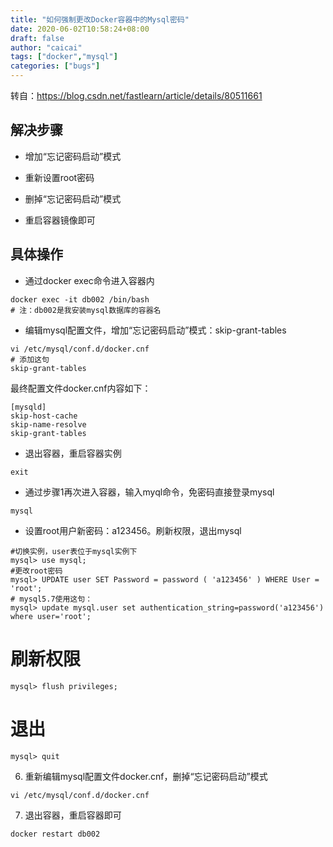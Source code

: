 ```yaml
---
title: "如何强制更改Docker容器中的Mysql密码"
date: 2020-06-02T10:58:24+08:00
draft: false
author: "caicai"
tags: ["docker","mysql"]
categories: ["bugs"]
---
```




转自：https://blog.csdn.net/fastlearn/article/details/80511661

## 解决步骤

- 增加“忘记密码启动”模式

- 重新设置root密码

- 删掉“忘记密码启动”模式

- 重启容器镜像即可

## 具体操作

- 通过docker exec命令进入容器内

```
docker exec -it db002 /bin/bash
# 注：db002是我安装mysql数据库的容器名
```

- 编辑mysql配置文件，增加“忘记密码启动”模式：skip-grant-tables

```
vi /etc/mysql/conf.d/docker.cnf
# 添加这句
skip-grant-tables 
```

最终配置文件docker.cnf内容如下：

```
[mysqld]
skip-host-cache
skip-name-resolve
skip-grant-tables
```

- 退出容器，重启容器实例

 ```
exit
 ```

- 通过步骤1再次进入容器，输入myql命令，免密码直接登录mysql

```
mysql
```

- 设置root用户新密码：a123456。刷新权限，退出mysql

```
#切换实例，user表位于mysql实例下
mysql> use mysql;
#更改root密码
mysql> UPDATE user SET Password = password ( 'a123456' ) WHERE User = 'root';
# mysql5.7使用这句：
mysql> update mysql.user set authentication_string=password('a123456') where user='root';
```

# 刷新权限
```
mysql> flush privileges;
```

# 退出
```
mysql> quit
```

6. 重新编辑mysql配置文件docker.cnf，删掉“忘记密码启动”模式

```
vi /etc/mysql/conf.d/docker.cnf
```

7. 退出容器，重启容器即可

```
docker restart db002
```

